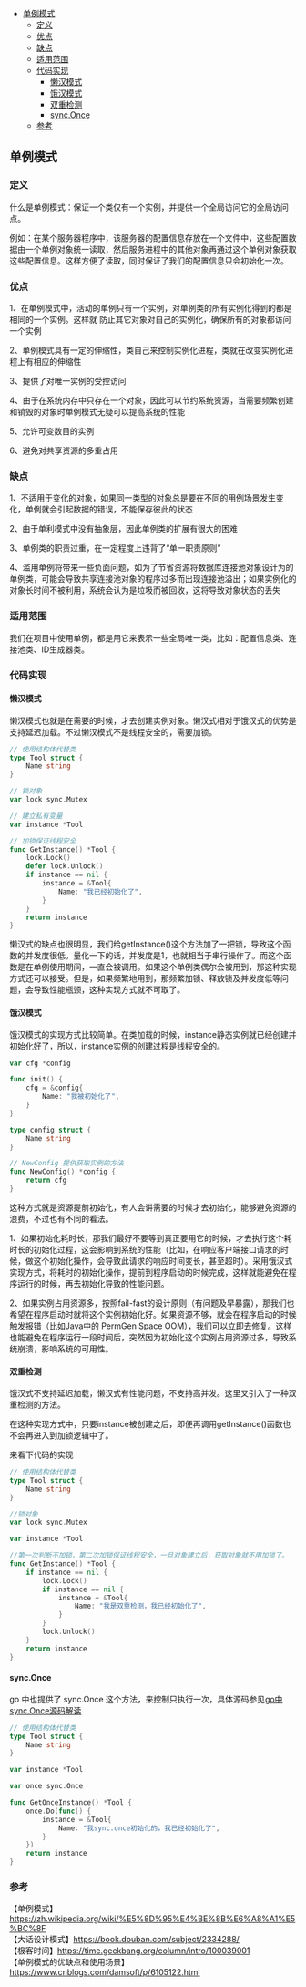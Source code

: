 <!-- START doctoc generated TOC please keep comment here to allow auto update -->
<!-- DON'T EDIT THIS SECTION, INSTEAD RE-RUN doctoc TO UPDATE -->

- [单例模式](#%E5%8D%95%E4%BE%8B%E6%A8%A1%E5%BC%8F)
  - [定义](#%E5%AE%9A%E4%B9%89)
  - [优点](#%E4%BC%98%E7%82%B9)
  - [缺点](#%E7%BC%BA%E7%82%B9)
  - [适用范围](#%E9%80%82%E7%94%A8%E8%8C%83%E5%9B%B4)
  - [代码实现](#%E4%BB%A3%E7%A0%81%E5%AE%9E%E7%8E%B0)
    - [懒汉模式](#%E6%87%92%E6%B1%89%E6%A8%A1%E5%BC%8F)
    - [饿汉模式](#%E9%A5%BF%E6%B1%89%E6%A8%A1%E5%BC%8F)
    - [双重检测](#%E5%8F%8C%E9%87%8D%E6%A3%80%E6%B5%8B)
    - [sync.Once](#synconce)
  - [参考](#%E5%8F%82%E8%80%83)

<!-- END doctoc generated TOC please keep comment here to allow auto update -->

## 单例模式

### 定义

什么是单例模式：保证一个类仅有一个实例，并提供一个全局访问它的全局访问点。      

例如：在某个服务器程序中，该服务器的配置信息存放在一个文件中，这些配置数据由一个单例对象统一读取，然后服务进程中的其他对象再通过这个单例对象获取这些配置信息。这样方便了读取，同时保证了我们的配置信息只会初始化一次。   

### 优点

1、在单例模式中，活动的单例只有一个实例，对单例类的所有实例化得到的都是相同的一个实例。这样就 防止其它对象对自己的实例化，确保所有的对象都访问一个实例   

2、单例模式具有一定的伸缩性，类自己来控制实例化进程，类就在改变实例化进程上有相应的伸缩性     

3、提供了对唯一实例的受控访问  

4、由于在系统内存中只存在一个对象，因此可以节约系统资源，当需要频繁创建和销毁的对象时单例模式无疑可以提高系统的性能  

5、允许可变数目的实例  

6、避免对共享资源的多重占用  

### 缺点

1、不适用于变化的对象，如果同一类型的对象总是要在不同的用例场景发生变化，单例就会引起数据的错误，不能保存彼此的状态  

2、由于单利模式中没有抽象层，因此单例类的扩展有很大的困难  

3、单例类的职责过重，在一定程度上违背了“单一职责原则”  

4、滥用单例将带来一些负面问题，如为了节省资源将数据库连接池对象设计为的单例类，可能会导致共享连接池对象的程序过多而出现连接池溢出；如果实例化的对象长时间不被利用，系统会认为是垃圾而被回收，这将导致对象状态的丢失  

### 适用范围

我们在项目中使用单例，都是用它来表示一些全局唯一类，比如：配置信息类、连接池类、ID生成器类。  

### 代码实现

#### 懒汉模式

懒汉模式也就是在需要的时候，才去创建实例对象。懒汉式相对于饿汉式的优势是支持延迟加载。不过懒汉模式不是线程安全的，需要加锁。  

```go
// 使用结构体代替类
type Tool struct {
	Name string
}

// 锁对象
var lock sync.Mutex

// 建立私有变量
var instance *Tool

// 加锁保证线程安全
func GetInstance() *Tool {
	lock.Lock()
	defer lock.Unlock()
	if instance == nil {
		instance = &Tool{
			Name: "我已经初始化了",
		}
	}
	return instance
}
```

懒汉式的缺点也很明显，我们给getInstance()这个方法加了一把锁，导致这个函数的并发度很低。量化一下的话，并发度是1，也就相当于串行操作了。而这个函数是在单例使用期间，一直会被调用。如果这个单例类偶尔会被用到，那这种实现方式还可以接受。但是，如果频繁地用到，那频繁加锁、释放锁及并发度低等问题，会导致性能瓶颈，这种实现方式就不可取了。

#### 饿汉模式

饿汉模式的实现方式比较简单。在类加载的时候，instance静态实例就已经创建并初始化好了，所以，instance实例的创建过程是线程安全的。  

```go
var cfg *config

func init() {
	cfg = &config{
		Name: "我被初始化了",
	}
}

type config struct {
	Name string
}

// NewConfig 提供获取实例的方法
func NewConfig() *config {
	return cfg
}
```

这种方式就是资源提前初始化，有人会讲需要的时候才去初始化，能够避免资源的浪费，不过也有不同的看法。  

1、如果初始化耗时长，那我们最好不要等到真正要用它的时候，才去执行这个耗时长的初始化过程，这会影响到系统的性能（比如，在响应客户端接口请求的时候，做这个初始化操作，会导致此请求的响应时间变长，甚至超时）。采用饿汉式实现方式，将耗时的初始化操作，提前到程序启动的时候完成，这样就能避免在程序运行的时候，再去初始化导致的性能问题。  

2、如果实例占用资源多，按照fail-fast的设计原则（有问题及早暴露），那我们也希望在程序启动时就将这个实例初始化好。如果资源不够，就会在程序启动的时候触发报错（比如Java中的 PermGen Space OOM），我们可以立即去修复。这样也能避免在程序运行一段时间后，突然因为初始化这个实例占用资源过多，导致系统崩溃，影响系统的可用性。  

#### 双重检测

饿汉式不支持延迟加载，懒汉式有性能问题，不支持高并发。这里又引入了一种双重检测的方法。  

在这种实现方式中，只要instance被创建之后，即便再调用getInstance()函数也不会再进入到加锁逻辑中了。  

来看下代码的实现  

```go
// 使用结构体代替类
type Tool struct {
	Name string
}

//锁对象
var lock sync.Mutex

var instance *Tool

//第一次判断不加锁，第二次加锁保证线程安全，一旦对象建立后，获取对象就不用加锁了。
func GetInstance() *Tool {
	if instance == nil {
		lock.Lock()
		if instance == nil {
			instance = &Tool{
				Name: "我是双重检测，我已经初始化了",
			}
		}
		lock.Unlock()
	}
	return instance
}
```

#### sync.Once

go 中也提供了 sync.Once 这个方法，来控制只执行一次，具体源码参见[go中sync.Once源码解读](https://www.cnblogs.com/ricklz/p/14503674.html)  

```go
// 使用结构体代替类
type Tool struct {
	Name string
}

var instance *Tool

var once sync.Once

func GetOnceInstance() *Tool {
	once.Do(func() {
		instance = &Tool{
			Name: "我sync.once初始化的，我已经初始化了",
		}
	})
	return instance
}
```

### 参考

【单例模式】https://zh.wikipedia.org/wiki/%E5%8D%95%E4%BE%8B%E6%A8%A1%E5%BC%8F    
【大话设计模式】https://book.douban.com/subject/2334288/  
【极客时间】https://time.geekbang.org/column/intro/100039001    
【单例模式的优缺点和使用场景】https://www.cnblogs.com/damsoft/p/6105122.html    